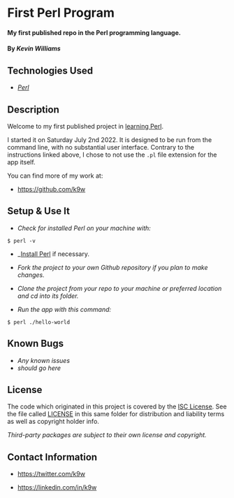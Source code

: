 # First Perl Program

#### My first published repo in the Perl programming language.

#### By _Kevin Williams_

## Technologies Used

* _[Perl](https://www.perl.org)_

## Description

Welcome to my first published project in [learning Perl](https://learn.perl.org/first_steps).

I started it on Saturday July 2nd 2022. It is designed to be run from
the command line, with no substantial user interface. Contrary to the
instructions linked above, I chose to not use the ```.pl``` file
extension for the app itself.

You can find more of my work at:

* https://github.com/k9w

## Setup & Use It

* _Check for installed Perl on your machine with:_

```
$ perl -v
```

* _[Install Perl](https://learn.perl.org/installing) if necessary.

* _Fork the project to your own Github repository if you plan to make
  changes._

* _Clone the project from your repo to your machine or preferred
  location and cd into its folder._

* _Run the app with this command:_

```
$ perl ./hello-world
```

## Known Bugs

* _Any known issues_
* _should go here_

## License

The code which originated in this project is covered by the [ISC
License](https://choosealicense.com/licenses/isc). See the file called
[LICENSE](https://github.com/k9w/*/blob/main/LICENSE) in
this same folder for distribution and liability terms as well as
copyright holder info.

_Third-party packages are subject to their own license and copyright._

## Contact Information

 - <https://twitter.com/k9w>

 - <https://linkedin.com/in/k9w>

